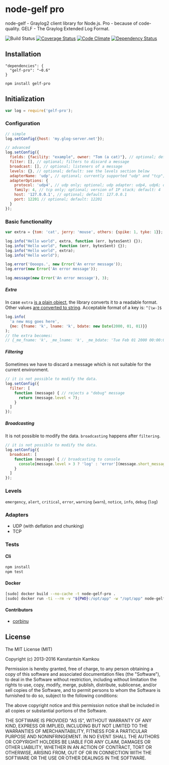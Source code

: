 node-gelf pro
====================
node-gelf - Graylog2 client library for Node.js. Pro - because of code-quality. GELF - The Graylog Extended Log Format.

![Build Status](https://travis-ci.org/kkamkou/node-gelf-pro.svg?branch=master)
[![Coverage Status](https://coveralls.io/repos/github/kkamkou/node-gelf-pro/badge.svg?branch=master)](https://coveralls.io/github/kkamkou/node-gelf-pro?branch=master)
[![Code Climate](https://codeclimate.com/github/kkamkou/node-gelf-pro/badges/gpa.svg)](https://codeclimate.com/github/kkamkou/node-gelf-pro)
[![Dependency Status](https://www.versioneye.com/user/projects/56eca2764fb9b0000e68bce1/badge.svg?style=flat)](https://www.versioneye.com/user/projects/56eca2764fb9b0000e68bce1)

## Installation
```
"dependencies": {
  "gelf-pro": "~0.6"
}
```
```npm install gelf-pro```

## Initialization
```javascript
var log = require('gelf-pro');
```

### Configuration
```javascript
// simple
log.setConfig({host: 'my.glog-server.net'});

// advanced
log.setConfig({
  fields: {facility: "example", owner: "Tom (a cat)"}, // optional; default fields for all messages
  filter: [], // optional; filters to discard a message
  broadcast: [], // optional; listeners of a message
  levels: {}, // optional; default: see the levels section below 
  adapterName: 'udp', // optional; currently supported "udp" and "tcp"; default: udp
  adapterOptions: {
    protocol: 'udp4', // udp only; optional; udp adapter: udp4, udp6; default: udp4
    family: 4, // tcp only; optional; version of IP stack; default: 4
    host: '127.0.0.1', // optional; default: 127.0.0.1
    port: 12201 // optional; default: 12201
  }
});
```

### Basic functionality
```javascript
var extra = {tom: 'cat', jerry: 'mouse', others: {spike: 1, tyke: 1}};

log.info("Hello world", extra, function (err, bytesSent) {});
log.info("Hello world", function (err, bytesSent) {});
log.info("Hello world", extra);
log.info("Hello world");

log.error('Oooops.', new Error('An error message'));
log.error(new Error('An error message'));

log.message(new Error('An error message'), 3);
```

##### Extra
In case `extra` [is a plain object](https://lodash.com/docs#isPlainObject),
the library converts it to a readable format. Other values [are converted to string](https://lodash.com/docs#toString).
Acceptable format of a key is: `^[\w-]$`  
```javascript
log.info(
  'a new msg goes here',
  {me: {fname: 'k', lname: 'k', bdate: new Date(2000, 01, 01)}}
);
// the extra becomes:
// {_me_fname: 'k', _me_lname: 'k', _me_bdate: 'Tue Feb 01 2000 00:00:00 GMT+0100 (CET)'}
``` 

##### Filtering
Sometimes we have to discard a message which is not suitable for the current environment.
```javascript
// it is not possible to modify the data.
log.setConfig({
  filter: [
    function (message) { // rejects a "debug" message
      return (message.level < 7);
    }
  ]
});
```

##### Broadcasting
It is not possible to modify the data. `broadcasting` happens after `filtering`.

```javascript
// it is not possible to modify the data.
log.setConfig({
  broadcast: [
    function (message) { // broadcasting to console
      console[message.level > 3 ? 'log' : 'error'](message.short_message, message);
    }
  ]
});
```

### Levels
`emergency`, `alert`, `critical`, `error`, `warning` (`warn`), `notice`, `info`, `debug` (`log`)

### Adapters

- UDP (with deflation and chunking)
- TCP

### Tests
#### Cli
```bash
npm install
npm test
```

#### Docker
```bash
[sudo] docker build --no-cache -t node-gelf-pro .
[sudo] docker run -ti --rm -v "${PWD}:/opt/app" -w "/opt/app" node-gelf-pro
```

#### Contributors

- [corbinu](https://github.com/corbinu)

## License
The MIT License (MIT)

Copyright (c) 2013-2016 Kanstantsin Kamkou

Permission is hereby granted, free of charge, to any person obtaining a copy of
this software and associated documentation files (the "Software"), to deal in
the Software without restriction, including without limitation the rights to
use, copy, modify, merge, publish, distribute, sublicense, and/or sell copies of
the Software, and to permit persons to whom the Software is furnished to do so,
subject to the following conditions:

The above copyright notice and this permission notice shall be included in all
copies or substantial portions of the Software.

THE SOFTWARE IS PROVIDED "AS IS", WITHOUT WARRANTY OF ANY KIND, EXPRESS OR
IMPLIED, INCLUDING BUT NOT LIMITED TO THE WARRANTIES OF MERCHANTABILITY, FITNESS
FOR A PARTICULAR PURPOSE AND NONINFRINGEMENT. IN NO EVENT SHALL THE AUTHORS OR
COPYRIGHT HOLDERS BE LIABLE FOR ANY CLAIM, DAMAGES OR OTHER LIABILITY, WHETHER
IN AN ACTION OF CONTRACT, TORT OR OTHERWISE, ARISING FROM, OUT OF OR IN
CONNECTION WITH THE SOFTWARE OR THE USE OR OTHER DEALINGS IN THE SOFTWARE.
